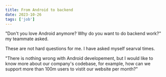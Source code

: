 ```yaml
---
title: From Android to backend
date: 2023-10-26
tags: ['job']
---
```


"Don't you love Android anymore? Why do you want to do backend work?" my teammate asked.

These are not hard questions for me. I have asked myself searval times.

"There is nothing wrong with Android developement, but I would like to know more about our company's codebase, for example, how can we support more than 100m users to vistit our website per month?"
